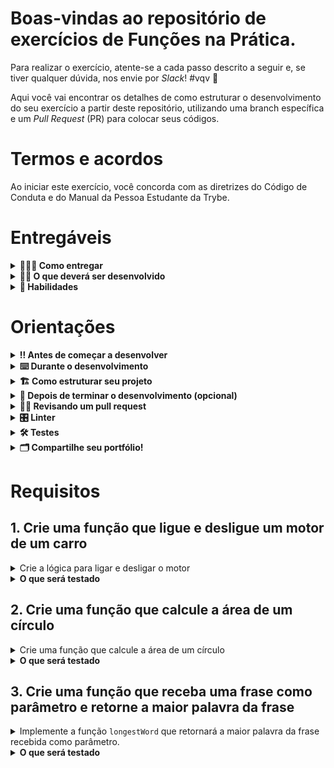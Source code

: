 # Boas-vindas ao repositório de exercícios de Funções na Prática.

Para realizar o exercício, atente-se a cada passo descrito a seguir e, se tiver qualquer dúvida, nos envie por _Slack_! #vqv 🚀

Aqui você vai encontrar os detalhes de como estruturar o desenvolvimento do seu exercício a partir deste repositório, utilizando uma branch específica e um _Pull Request_ (PR) para colocar seus códigos.

# Termos e acordos

Ao iniciar este exercício, você concorda com as diretrizes do Código de Conduta e do Manual da Pessoa Estudante da Trybe.

# Entregáveis

<details>
  <summary><strong>🤷🏽‍♀️ Como entregar</strong></summary><br />

Para entregar o seu exercício você deverá criar um _Pull Request_ neste repositório.

Lembre-se que você pode consultar nosso conteúdo sobre [Git & GitHub](https://app.betrybe.com/learn/course/5e938f69-6e32-43b3-9685-c936530fd326/module/fc998c60-386e-46bc-83ca-4269beb17e17/section/fe827a71-3222-4b4d-a66f-ed98e09961af/day/1a530297-e176-4c79-8ed9-291ae2950540/lesson/2b2edce7-9c49-4907-92a2-aa571f823b79) e nosso [Blog - Git & GitHub](https://blog.betrybe.com/tecnologia/git-e-github/) sempre que precisar!

</details>

<details>
  <summary><strong>👨‍💻 O que deverá ser desenvolvido</strong></summary><br />

Vamos fazer um exercício que vai deixar nítido como funções com responsabilidades bem definidas deixam o código mais bem escrito. Para isso, vamos criar uma série de funções com respostas já definidas e exercitar nossa lógica de programação.

</details>

<details>
  <summary><strong>📝 Habilidades</strong></summary><br />

Neste exercício, verificamos se você é capaz de:

- Criar funções em JavaScript;

- Criar loops para percorrer e manipular arrays;

- Utilizar estruturas condicionais;

- Utilizar lógica de programação para estruturar e resolver problemas.

</details>

# Orientações

<details>
  <summary><strong>‼️ Antes de começar a desenvolver</strong></summary><br />

1. Clone o repositório

- Use o comando: `git clone git@github.com:tryber/sd-0x-exercise-functions-in-practice`.
- Entre na pasta do repositório que você acabou de clonar:
  - `cd sd-0x-exercise-functions-in-practice`

2. Instale as dependências

- `npm install`.

3. Crie uma branch a partir da branch `main`

- Verifique que você está na branch `main`
  - Exemplo: `git branch`
- Se não estiver, mude para a branch `main`
  - Exemplo: `git checkout main`
- Agora crie uma branch à qual você vai submeter os `commits` do seu exercício
  - Você deve criar uma branch no seguinte formato: `nome-de-usuario-nome-do-exercicio`
  - Exemplo: `git checkout -b joaozinho-exercise-functions`

4. Adicione as mudanças ao _stage_ do Git e faça um `commit`

- Verifique que as mudanças ainda não estão no _stage_
  - Exemplo: `git status` (deve aparecer listada a pasta _joaozinho_ em vermelho)
- Adicione o novo arquivo ao _stage_ do Git
  - Exemplo:
    - `git add .` (adicionando todas as mudanças - _que estavam em vermelho_ - ao stage do Git)
    - `git status` (deve aparecer listado o arquivo _joaozinho/README.md_ em verde)
- Faça o `commit` inicial
  - Exemplo:
    - `git commit -m 'iniciando o exercício x'` (fazendo o primeiro commit)
    - `git status` (deve aparecer uma mensagem tipo _nothing to commit_ )

5. Adicione a sua branch com o novo `commit` ao repositório remoto

- Usando o exemplo anterior: `git push -u origin joaozinho-exercise-functions`

6. Crie um novo `Pull Request` _(PR)_

- Vá até a página de _Pull Requests_ do [repositório no GitHub](https://github.com/tryber/sd-0x-exercise-functions-in-practice/pulls)
- Clique no botão verde _"New pull request"_
- Clique na caixa de seleção _"Compare"_ e escolha a sua branch **com atenção**
- Coloque um título para a sua _Pull Request_
  - Exemplo: _"Cria tela de busca"_
- Clique no botão verde _"Create pull request"_
- Adicione uma descrição para o _Pull Request_ e clique no botão verde _"Create pull request"_
- **Não se preocupe em preencher mais nada por enquanto!**
- Volte até a [página de _Pull Requests_ do repositório](https://github.com/tryber/sd-0x-exercise-functions-in-practice/pulls) e confira que o seu _Pull Request_ está criado

</details>

<details>
  <summary><strong>⌨️ Durante o desenvolvimento</strong></summary><br />

- Faça `commits` das alterações que você fizer no código regularmente

- Lembre-se de sempre após um (ou alguns) `commits` atualizar o repositório remoto

- Os comandos que você utilizará com mais frequência são:
  1. `git status` _(para verificar o que está em vermelho - fora do stage - e o que está em verde - no stage)_
  2. `git add` _(para adicionar arquivos ao stage do Git)_
  3. `git commit` _(para criar um commit com os arquivos que estão no stage do Git)_
  4. `git push -u origin nome-da-branch` _(para enviar o commit para o repositório remoto na primeira vez que fizer o `push` de uma nova branch)_
  5. `git push` _(para enviar o commit para o repositório remoto após o passo anterior)_

</details>

<details>
  <summary>
<strong>🏗 Como estruturar seu projeto</strong>
  </summary> <br />

O seu Pull Request deverá conter o arquivo `src/functions.js` com suas funções implementadas.

- Crie as funções no arquivo `functions.js` que está no diretório `src`, usando os mesmos nomes especificados nos comentários. Você pode criar outras funções de auxílio, entretanto, **você deve criar e utilizar as funções com os nomes que estão nos comentários, pois estas que serão avaliadas.**

**De olho na dica 👀:**
- Para verificar se a sua função foi criada corretamente você pode instalar a extensão `code runner` no _VSCode_;

- Utilize `console.log()` para testar as funções localmente, mas remova antes de fazer o `push` 😉.

</details>

<details>
  <summary><strong>🤝 Depois de terminar o desenvolvimento (opcional)</strong></summary><br />

Para sinalizar que o seu exercício está pronto para o _"Code Review"_, faça o seguinte:

- Vá até a página **DO SEU** _Pull Request_, adicione a label de _"code-review"_ e marque seus colegas:

  - No menu à direita, clique no _link_ **"Labels"** e escolha a _label_ **code-review**;

  - No menu à direita, clique no _link_ **"Assignees"** e escolha **o seu usuário**;

  - No menu à direita, clique no _link_ **"Reviewers"** e digite `students`, selecione o time `tryber/students-sd-0x`.

Caso tenha alguma dúvida, [aqui tem um video explicativo](https://vimeo.com/362189205).

</details>

<details>
  <summary><strong>🕵🏿 Revisando um pull request</strong></summary><br />

Use o conteúdo sobre [Code Review](https://app.betrybe.com/course/real-life-engineer/code-review) para te ajudar a revisar os _Pull Requests_.

</details>

<details>
  <summary><strong>🎛 Linter</strong></summary><br />

Para garantir a qualidade do código, vamos utilizar neste exercício os linters `ESLint` e `StyleLint`.
Assim o código estará alinhado com as boas práticas de desenvolvimento, sendo mais legível
e de fácil manutenção! Para rodá-los localmente, execute os comandos abaixo:

```bash
  npm run lint
  npm run lint:styles
```

Em caso de dúvidas, confira o material do course sobre [ESLint e Stylelint](https://app.betrybe.com/course/real-life-engineer/eslint).

:warning: **NESTE EXERCÍCIO O ESLINT NÃO SERÁ AVALIADO. VOCÊ PODE RODAR O TESTE LOCALMENTE E FAZER AS CORREÇÕES SE DESEJAR!** :warning:

</details>

<details>
  <summary><strong>🛠 Testes</strong></summary><br />

⚠️**AVISO**: Muito cuidado com os nomes especificados nos requisitos! O conteúdo deve ser **exatamente igual** ao texto descrito no requisito.

Para verificar a solução proposta, você pode efetuar todos os testes localmente, basta executar:

```bash
npm test
```

**_ou_**

Para executar um arquivo de teste específico, utilize `npm test nomeDoArquivoDeTeste`:

```bash
npm test verificaPalindromo
```

⚠️ Atenção: **O avaliador automático não necessariamente avalia seu exercício na ordem em que os requisitos aparecem no readme. Isso acontece para deixar o processo de avaliação mais rápido. Então, não se assuste se isso acontecer, ok?**

</details>


<details>
  <summary><strong>🗂 Compartilhe seu portfólio!</strong></summary><br />

Você sabia que o LinkedIn é a principal rede social profissional e compartilhar o seu aprendizado lá é muito importante para quem deseja construir uma carreira de sucesso? Compartilhe esse exercício no seu LinkedIn, marque o perfil da Trybe (@trybe) e mostre para a sua rede toda a sua evolução.

</details>

# Requisitos

## 1. Crie uma função que ligue e desligue um motor de um carro

<details>
  <summary>Crie a lógica para ligar e desligar o motor</summary>
  
- Crie a função `ligarDesligar` utilizando arrow functions. Ela receberá uma string como parâmetro, para armazenar o valor de status do seu motor (`'ligado'` ou `'desligado'`);
- Altere o valor do `status`;
- Imprima no terminal a mensagem adequada `'O motor está ligado'` e `'O motor está desligado'` (lembre-se de utilizar o template literals nesse momento).
- Retorne o valor do status atualizado
- Bônus (opcional): tente fazer o mesmo exercício utilizando ternary operator.

> **De olho na dica 👀:** A lógica deverá utilizar uma condicional para ligar e desligar o motor.

</details>

<details>
  <summary><strong>O que será testado</strong></summary>

- Se para o parâmetro `'ligado'` a função muda para `'desligado'`, chama o `console.log` com o valor `"O motor está desligado"` e retorna como resultado a _string_ `'desligado'`;
- Se para o parâmetro `'desligado'` a função muda para `'ligado'`, chama o `console.log` com o valor `"O motor está ligado"` e retorna como resultado a _string_ `'ligado'`;
  
</details>

## 2. Crie uma função que calcule a área de um círculo

<details>
  <summary>Crie uma função que calcule a área de um círculo</summary>
  
- Crie a função `circleArea`, que recebe o valor do raio como parâmetro, utilizando `arrow functions`;
- Crie uma `variável` para armazenar o valor de PI com duas casas decimais (lembre-se de armazenar o tipo de variável da forma correta);
- Crie a lógica para retornar a área do círculo;
- Retorne a mensagem `'Essa é a área do círculo: <resultado da função>'` (lembre-se de utilizar o template literals nesse momento).
- Retorne a mensagem `'O parâmetro radius deve ser um número'` caso o parâmetro não seja do tipo número.

> **De olho na dica 👀:** Na matemática, a fórmula para calcular a área de um círculo é: área = PI vezes o raio elevado ao quadrado.

</details>

<details>
  <summary><strong>O que será testado</strong></summary>

- Ao receber o parâmetro: `10`, o retorno será: `Essa é a área do círculo: 314`
- Ao receber o parâmetro: `5`, o retorno será: `Essa é a área do círculo: 78.5`
- Ao receber o parâmetro: `'duna'`, o retorno será: `O parâmetro radius deve ser um número`

</details>

## 3. Crie uma função que receba uma frase como parâmetro e retorne a maior palavra da frase

<details>
  <summary>Implemente a função <code>longestWord</code> que retornará a maior palavra da frase recebida como parâmetro. </summary>

> **De olho na dica 👀:** Nesse exercício, será necessário utilizar os conhecimentos sobre array, método split e loop for/of.

</details>
<details>
  <summary><strong>O que será testado</strong></summary>

- A função `longestWord` ao receber a frase `'Antônio foi ao banheiro e não sabemos o que aconteceu'` e o retorno da função longestWord é: `'aconteceu'`;
- Ao receber a frase: `Eu estudo na Trybe com muita dedicação` o retorno será `dedicação`;

</details>
